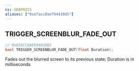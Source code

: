 ```yaml
---
ns: GRAPHICS
aliases: ["0xefacc8aef94430d5"]
---
```

## TRIGGER_SCREENBLUR_FADE_OUT

```c
// 0xEFACC8AEF94430D5
bool TRIGGER_SCREENBLUR_FADE_OUT(float Duration);
```

Fades out the blurred screen to its previous state; Duration is in milliseconds

